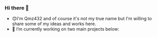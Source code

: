 ### Hi there 👋
- 😊I'm Qmz432 and of course it's not my true name but I'm willing to share some of my ideas and works here.
- 🔭 I’m currently working on two main projects below:
